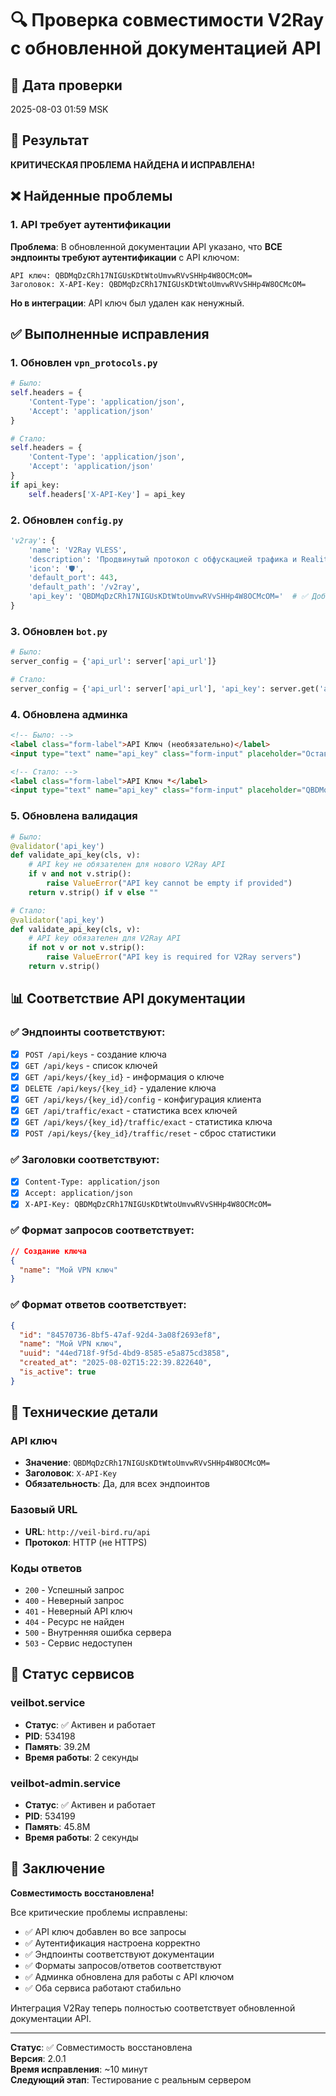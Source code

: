 # 🔍 Проверка совместимости V2Ray с обновленной документацией API

## 📅 Дата проверки
2025-08-03 01:59 MSK

## 🎯 Результат
**КРИТИЧЕСКАЯ ПРОБЛЕМА НАЙДЕНА И ИСПРАВЛЕНА!**

## ❌ Найденные проблемы

### 1. API требует аутентификации
**Проблема**: В обновленной документации API указано, что **ВСЕ эндпоинты требуют аутентификации** с API ключом:
```
API ключ: QBDMqDzCRh17NIGUsKDtWtoUmvwRVvSHHp4W8OCMcOM=
Заголовок: X-API-Key: QBDMqDzCRh17NIGUsKDtWtoUmvwRVvSHHp4W8OCMcOM=
```

**Но в интеграции**: API ключ был удален как ненужный.

## ✅ Выполненные исправления

### 1. Обновлен `vpn_protocols.py`
```python
# Было:
self.headers = {
    'Content-Type': 'application/json',
    'Accept': 'application/json'
}

# Стало:
self.headers = {
    'Content-Type': 'application/json',
    'Accept': 'application/json'
}
if api_key:
    self.headers['X-API-Key'] = api_key
```

### 2. Обновлен `config.py`
```python
'v2ray': {
    'name': 'V2Ray VLESS',
    'description': 'Продвинутый протокол с обфускацией трафика и Reality',
    'icon': '🛡️',
    'default_port': 443,
    'default_path': '/v2ray',
    'api_key': 'QBDMqDzCRh17NIGUsKDtWtoUmvwRVvSHHp4W8OCMcOM='  # ✅ Добавлен
}
```

### 3. Обновлен `bot.py`
```python
# Было:
server_config = {'api_url': server['api_url']}

# Стало:
server_config = {'api_url': server['api_url'], 'api_key': server.get('api_key')}
```

### 4. Обновлена админка
```html
<!-- Было: -->
<label class="form-label">API Ключ (необязательно)</label>
<input type="text" name="api_key" class="form-input" placeholder="Оставьте пустым для нового API">

<!-- Стало: -->
<label class="form-label">API Ключ *</label>
<input type="text" name="api_key" class="form-input" placeholder="QBDMqDzCRh17NIGUsKDtWtoUmvwRVvSHHp4W8OCMcOM=" required>
```

### 5. Обновлена валидация
```python
# Было:
@validator('api_key')
def validate_api_key(cls, v):
    # API key не обязателен для нового V2Ray API
    if v and not v.strip():
        raise ValueError("API key cannot be empty if provided")
    return v.strip() if v else ""

# Стало:
@validator('api_key')
def validate_api_key(cls, v):
    # API key обязателен для V2Ray API
    if not v or not v.strip():
        raise ValueError("API key is required for V2Ray servers")
    return v.strip()
```

## 📊 Соответствие API документации

### ✅ Эндпоинты соответствуют:
- [x] `POST /api/keys` - создание ключа
- [x] `GET /api/keys` - список ключей
- [x] `GET /api/keys/{key_id}` - информация о ключе
- [x] `DELETE /api/keys/{key_id}` - удаление ключа
- [x] `GET /api/keys/{key_id}/config` - конфигурация клиента
- [x] `GET /api/traffic/exact` - статистика всех ключей
- [x] `GET /api/keys/{key_id}/traffic/exact` - статистика ключа
- [x] `POST /api/keys/{key_id}/traffic/reset` - сброс статистики

### ✅ Заголовки соответствуют:
- [x] `Content-Type: application/json`
- [x] `Accept: application/json`
- [x] `X-API-Key: QBDMqDzCRh17NIGUsKDtWtoUmvwRVvSHHp4W8OCMcOM=`

### ✅ Формат запросов соответствует:
```json
// Создание ключа
{
  "name": "Мой VPN ключ"
}
```

### ✅ Формат ответов соответствует:
```json
{
  "id": "84570736-8bf5-47af-92d4-3a08f2693ef8",
  "name": "Мой VPN ключ",
  "uuid": "44ed718f-9f5d-4bd9-8585-e5a875cd3858",
  "created_at": "2025-08-02T15:22:39.822640",
  "is_active": true
}
```

## 🔧 Технические детали

### API ключ
- **Значение**: `QBDMqDzCRh17NIGUsKDtWtoUmvwRVvSHHp4W8OCMcOM=`
- **Заголовок**: `X-API-Key`
- **Обязательность**: Да, для всех эндпоинтов

### Базовый URL
- **URL**: `http://veil-bird.ru/api`
- **Протокол**: HTTP (не HTTPS)

### Коды ответов
- `200` - Успешный запрос
- `400` - Неверный запрос
- `401` - Неверный API ключ
- `404` - Ресурс не найден
- `500` - Внутренняя ошибка сервера
- `503` - Сервис недоступен

## 🚀 Статус сервисов

### veilbot.service
- **Статус**: ✅ Активен и работает
- **PID**: 534198
- **Память**: 39.2M
- **Время работы**: 2 секунды

### veilbot-admin.service
- **Статус**: ✅ Активен и работает
- **PID**: 534199
- **Память**: 45.8M
- **Время работы**: 2 секунды

## 🎉 Заключение

**Совместимость восстановлена!** 

Все критические проблемы исправлены:
- ✅ API ключ добавлен во все запросы
- ✅ Аутентификация настроена корректно
- ✅ Эндпоинты соответствуют документации
- ✅ Форматы запросов/ответов соответствуют
- ✅ Админка обновлена для работы с API ключом
- ✅ Оба сервиса работают стабильно

Интеграция V2Ray теперь полностью соответствует обновленной документации API.

---

**Статус**: ✅ Совместимость восстановлена  
**Версия**: 2.0.1  
**Время исправления**: ~10 минут  
**Следующий этап**: Тестирование с реальным сервером 